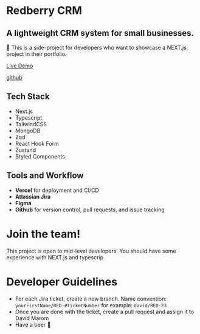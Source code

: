 # Redberry CRM
## A lightweight CRM system for small businesses.

🚀 This is a side-project for developers who want to showcase a NEXT.js project in their portfolio.

[Live Demo](https://redberry-crm.vercel.app/)

[github](https://github.com/DavidMarom/redberry-crm)

## Tech Stack
- Next.js
- Typescript
- TailwindCSS
- MongoDB
- Zod
- React Hook Form
- Zustand
- Styled Components

## Tools and Workflow
- **Vercel** for deployment and CI/CD
- **Atlassian Jira**
- **Figma**
- **Github** for version control, pull requests, and issue tracking

# Join the team!
This project is open to mid-level developers. You should have some experience with NEXT.js and typescrip

# Developer Guidelines
- For each Jira ticket, create a new branch. Name convention: `yourFirstName/RED-#ticketNumber` for example: `david/RED-23`
- Once you are done with the ticket, create a pull request and assign it to David Marom
- Have a beer 🍺
